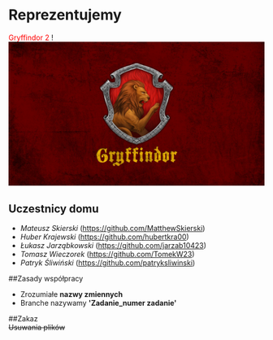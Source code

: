 # **Reprezentujemy** 
<span style="color:red">Gryffindor 2</span>
!![Gryffindor 2](imgs/123.jpg)
## Uczestnicy domu 
- *Mateusz Skierski* (https://github.com/MatthewSkierski)
- *Huber Krajewski* (https://github.com/hubertkra00)
- *Łukasz Jarząbkowski* (https://github.com/jarzab10423)
- *Tomasz Wieczorek* (https://github.com/TomekW23)
- *Patryk Śliwiński* (https://github.com/patryksliwinski)

##Zasady współpracy
- Zrozumiałe **nazwy zmiennych**
- Branche nazywamy **'Zadanie_numer zadanie'**

##Zakaz  
~~Usuwania plików~~